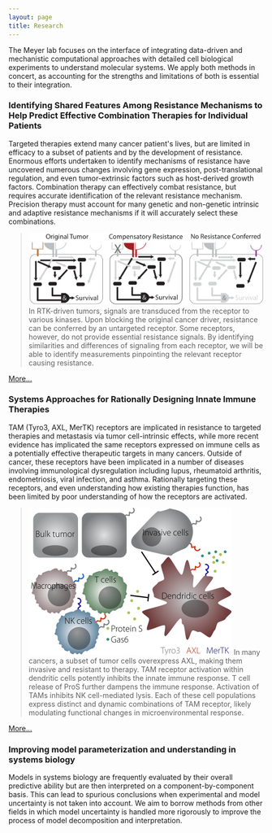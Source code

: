 ```yaml
---
layout: page
title: Research
---
```


The Meyer lab focuses on the interface of integrating data-driven and mechanistic computational approaches with detailed cell biological experiments to understand molecular systems. We apply both methods in concert, as accounting for the strengths and limitations of both is essential to their integration.

### Identifying Shared Features Among Resistance Mechanisms to Help Predict Effective Combination Therapies for Individual Patients

Targeted therapies extend many cancer patient's lives, but are limited in efficacy to a subset of patients and by the development of resistance. Enormous efforts undertaken to identify mechanisms of resistance have uncovered numerous changes involving gene expression, post-translational regulation, and even tumor-extrinsic factors such as host-derived growth factors. Combination therapy can effectively combat resistance, but requires accurate identification of the relevant resistance mechanism. Precision therapy must account for many genetic and non-genetic intrinsic and adaptive resistance mechanisms if it will accurately select these combinations.

> <img src="/public/images/resistanceConcept.svg" width="600px" alt="Resistance concept" />  
> In RTK-driven tumors, signals are transduced from the receptor to various kinases. Upon blocking the original cancer driver, resistance can be conferred by an untargeted receptor. Some receptors, however, do not provide essential resistance signals. By identifying similarities and differences of signaling from each receptor, we will be able to identify measurements pinpointing the relevant receptor causing resistance.

[More...](./resistance.html)

### Systems Approaches for Rationally Designing Innate Immune Therapies

TAM (Tyro3, AXL, MerTK) receptors are implicated in resistance to targeted therapies and metastasis via tumor cell-intrinsic effects, while more recent evidence has implicated the same receptors expressed on immune cells as a potentially effective therapeutic targets in many cancers. Outside of cancer, these receptors have been implicated in a number of diseases involving immunological dysregulation including lupus, rheumatoid arthritis, endometriosis, viral infection, and asthma. Rationally targeting these receptors, and even understanding how existing therapies function, has been limited by poor understanding of how the receptors are activated.

> <img src="/public/images/TAM.png" width="400px" alt="TAM concept" />  
> In many cancers, a subset of tumor cells overexpress AXL, making them invasive and resistant to therapy. TAM receptor activation within dendritic cells potently inhibits the innate immune response. T cell release of ProS further dampens the immune response. Activation of TAMs inhibits NK cell-mediated lysis. Each of these cell populations express distinct and dynamic combinations of TAM receptor, likely modulating functional changes in microenvironmental response.

[More...](./TAM.html)

### Improving model parameterization and understanding in systems biology

Models in systems biology are frequently evaluated by their overall predictive ability but are then interpreted on a component-by-component basis. This can lead to spurious conclusions when experimental and model uncertainty is not taken into account. We aim to borrow methods from other fields in which model uncertainty is handled more rigorously to improve the process of model decomposition and interpretation.
